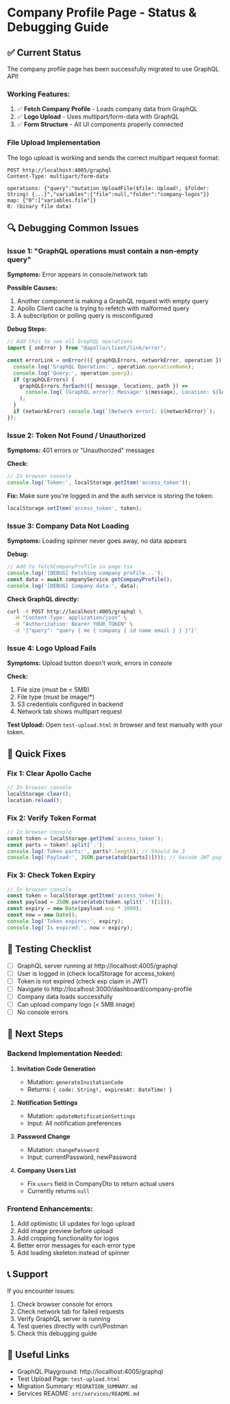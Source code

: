# Company Profile Page - Status & Debugging Guide

## ✅ Current Status

The company profile page has been successfully migrated to use GraphQL API!

### Working Features:
1. ✅ **Fetch Company Profile** - Loads company data from GraphQL
2. ✅ **Logo Upload** - Uses multipart/form-data with GraphQL
3. ✅ **Form Structure** - All UI components properly connected

### File Upload Implementation

The logo upload is working and sends the correct multipart request format:

```
POST http://localhost:4005/graphql
Content-Type: multipart/form-data

operations: {"query":"mutation UploadFile($file: Upload!, $folder: String) {...}","variables":{"file":null,"folder":"company-logos"}}
map: {"0":["variables.file"]}
0: (binary file data)
```

## 🔍 Debugging Common Issues

### Issue 1: "GraphQL operations must contain a non-empty query"

**Symptoms:** Error appears in console/network tab

**Possible Causes:**
1. Another component is making a GraphQL request with empty query
2. Apollo Client cache is trying to refetch with malformed query
3. A subscription or polling query is misconfigured

**Debug Steps:**
```javascript
// Add this to see all GraphQL operations
import { onError } from "@apollo/client/link/error";

const errorLink = onError(({ graphQLErrors, networkError, operation }) => {
  console.log('GraphQL Operation:', operation.operationName);
  console.log('Query:', operation.query);
  if (graphQLErrors) {
    graphQLErrors.forEach(({ message, locations, path }) =>
      console.log(`[GraphQL error]: Message: ${message}, Location: ${locations}, Path: ${path}`)
    );
  }
  if (networkError) console.log(`[Network error]: ${networkError}`);
});
```

### Issue 2: Token Not Found / Unauthorized

**Symptoms:** 401 errors or "Unauthorized" messages

**Check:**
```javascript
// In browser console
console.log('Token:', localStorage.getItem('access_token'));
```

**Fix:** Make sure you're logged in and the auth service is storing the token:
```typescript
localStorage.setItem('access_token', token);
```

### Issue 3: Company Data Not Loading

**Symptoms:** Loading spinner never goes away, no data appears

**Debug:**
```javascript
// Add to fetchCompanyProfile in page.tsx
console.log('[DEBUG] Fetching company profile...');
const data = await companyService.getCompanyProfile();
console.log('[DEBUG] Company data:', data);
```

**Check GraphQL directly:**
```bash
curl -X POST http://localhost:4005/graphql \
  -H "Content-Type: application/json" \
  -H "Authorization: Bearer YOUR_TOKEN" \
  -d '{"query": "query { me { company { id name email } } }"}'
```

### Issue 4: Logo Upload Fails

**Symptoms:** Upload button doesn't work, errors in console

**Check:**
1. File size (must be < 5MB)
2. File type (must be image/*)
3. S3 credentials configured in backend
4. Network tab shows multipart request

**Test Upload:**
Open `test-upload.html` in browser and test manually with your token.

## 🔧 Quick Fixes

### Fix 1: Clear Apollo Cache
```javascript
// In browser console
localStorage.clear();
location.reload();
```

### Fix 2: Verify Token Format
```javascript
// In browser console
const token = localStorage.getItem('access_token');
const parts = token?.split('.');
console.log('Token parts:', parts?.length); // Should be 3
console.log('Payload:', JSON.parse(atob(parts[1]))); // Decode JWT payload
```

### Fix 3: Check Token Expiry
```javascript
// In browser console
const token = localStorage.getItem('access_token');
const payload = JSON.parse(atob(token.split('.')[1]));
const expiry = new Date(payload.exp * 1000);
const now = new Date();
console.log('Token expires:', expiry);
console.log('Is expired:', now > expiry);
```

## 📝 Testing Checklist

- [ ] GraphQL server running at http://localhost:4005/graphql
- [ ] User is logged in (check localStorage for access_token)
- [ ] Token is not expired (check exp claim in JWT)
- [ ] Navigate to http://localhost:3000/dashboard/company-profile
- [ ] Company data loads successfully
- [ ] Can upload company logo (< 5MB image)
- [ ] No console errors

## 🚀 Next Steps

### Backend Implementation Needed:
1. **Invitation Code Generation**
   - Mutation: `generateInvitationCode`
   - Returns: `{ code: String!, expiresAt: DateTime! }`

2. **Notification Settings**
   - Mutation: `updateNotificationSettings`
   - Input: All notification preferences

3. **Password Change**
   - Mutation: `changePassword`
   - Input: currentPassword, newPassword

4. **Company Users List**
   - Fix `users` field in CompanyDto to return actual users
   - Currently returns `null`

### Frontend Enhancements:
1. Add optimistic UI updates for logo upload
2. Add image preview before upload
3. Add cropping functionality for logos
4. Better error messages for each error type
5. Add loading skeleton instead of spinner

## 📞 Support

If you encounter issues:

1. Check browser console for errors
2. Check network tab for failed requests
3. Verify GraphQL server is running
4. Test queries directly with curl/Postman
5. Check this debugging guide

## 🔗 Useful Links

- GraphQL Playground: http://localhost:4005/graphql
- Test Upload Page: `test-upload.html`
- Migration Summary: `MIGRATION_SUMMARY.md`
- Services README: `src/services/README.md`
